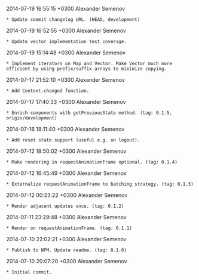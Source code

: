 2014-07-19 16:55:15 +0300 Alexander Semenov 

	* Update commit changelog URL. (HEAD, development)

2014-07-19 16:52:55 +0300 Alexander Semenov 

	* Update vector implementation test coverage.

2014-07-19 15:14:48 +0300 Alexander Semenov 

	* Implement iterators on Map and Vector. Make Vector much more efficient by using prefix/suffix arrays to minimize copying.

2014-07-17 21:52:10 +0300 Alexander Semenov 

	* Add Context.changed function.

2014-07-17 17:40:33 +0300 Alexander Semenov 

	* Enrich components with getPreviousState method. (tag: 0.1.5, origin/development)

2014-07-16 18:11:40 +0300 Alexander Semenov 

	* Add reset state support (useful e.g. on logout).

2014-07-12 18:50:02 +0300 Alexander Semenov 

	* Make rendering in requestAnimationFrame optional. (tag: 0.1.4)

2014-07-12 16:45:49 +0300 Alexander Semenov 

	* Externalize requestAnimationFrame to batching strategy. (tag: 0.1.3)

2014-07-12 00:23:22 +0300 Alexander Semenov 

	* Render adjacent updates once. (tag: 0.1.2)

2014-07-11 23:29:48 +0300 Alexander Semenov 

	* Render on requestAnimationFrame. (tag: 0.1.1)

2014-07-10 22:02:21 +0300 Alexander Semenov 

	* Publish to NPM. Update readme. (tag: 0.1.0)

2014-07-10 20:07:20 +0300 Alexander Semenov 

	* Initial commit.

